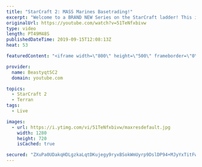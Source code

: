 ```yaml
---
title: "StarCraft 2: MASS Marines Basetrading!"
excerpt: "Welcome to a BRAND NEW Series on the StarCraft ladder! This is the \"Mass Marines to Grandmaster\" challenge, where the only attacking unit that I'm allowed to make is Marines - and that's it! I am allowed to make Medivacs just so that the gaemplay is not too monotonous, but I believe I could even make"
originalUrl: https://youtube.com/watch?v=51TeNfxbivw
type: video
length: PT49M48S
publishedDateTime: 2019-09-15T12:08:13Z
heat: 53

featuredContent: "<iframe width=\"800\" height=\"500\" frameborder=\"0\" src=\"https://www.youtube.com/embed/51TeNfxbivw\" allow=\"accelerometer; autoplay; encrypted-media; gyroscope; picture-in-picture\" allowfullscreen></iframe>"

provider:
  name: BeastyqtSC2
  domain: youtube.com

topics:
  - StarCraft 2
  - Terran
tags:
  - Live

images:
  - url: https://i.ytimg.com/vi/51TeNfxbivw/maxresdefault.jpg
    width: 1280
    height: 720
    isCached: true

secured: "ZXuPa0UDakqHDLgzkaLqtDKujegy9ryxBSokWmUyrp9DslDP94+MJyYxTitFwg2pNahMbUVVrZYXsR4V4rX45/LP76qysDdoLQZPpwFSv14xnF4HGZ/0iV3L/ImMteuUJU/cTWMuFK3H/rp1SgMjDSKPf0PB13dLqaR1/SieLvvdUW1sGCuurHlfcEEl6RY+vbJHrxGYm85A/Zu25XK6KYnxbIGaldzF8ySr+T6TDdMfZo2obB72asTWOt/QJ/kAiS26F3Fn7U+Q9KffbEC2AN6FtfY+o7CykW1k2EqVQTLgUzTM07LsxEaRFBZkWCYjKwRCYtUCyIL7GFe489TA9L2CboEfOdyH7Ng5ErMH7najCMU2QIwvgkqitbFjIzMKb63jbKMuEYNvs7q8ZKFxIbPTQ0aj+BCjjDrfaGMHzsY=;9Tr7GW9dH1Yq2ZGaopMDEQ=="
---
```


